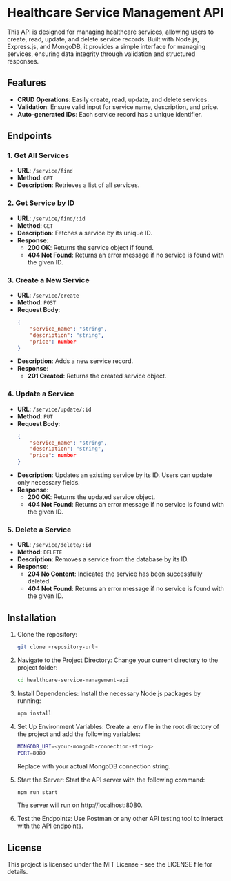 # Healthcare Service Management API

This API is designed for managing healthcare services, allowing users to create, read, update, and delete service records. Built with Node.js, Express.js, and MongoDB, it provides a simple interface for managing services, ensuring data integrity through validation and structured responses.

## Features
- **CRUD Operations**: Easily create, read, update, and delete services.
- **Validation**: Ensure valid input for service name, description, and price.
- **Auto-generated IDs**: Each service record has a unique identifier.

## Endpoints

### 1. Get All Services
- **URL**: `/service/find`
- **Method**: `GET`
- **Description**: Retrieves a list of all services.

### 2. Get Service by ID
- **URL**: `/service/find/:id`
- **Method**: `GET`
- **Description**: Fetches a service by its unique ID.
- **Response**:
    - **200 OK**: Returns the service object if found.
    - **404 Not Found**: Returns an error message if no service is found with the given ID.

### 3. Create a New Service
- **URL**: `/service/create`
- **Method**: `POST`
- **Request Body**:
    ```json
    {
        "service_name": "string",
        "description": "string",
        "price": number
    }
    ```
- **Description**: Adds a new service record.
- **Response**:
    - **201 Created**: Returns the created service object.

### 4. Update a Service
- **URL**: `/service/update/:id`
- **Method**: `PUT`
- **Request Body**:
    ```json
    {
        "service_name": "string",
        "description": "string",
        "price": number
    }
    ```
- **Description**: Updates an existing service by its ID. Users can update only necessary fields.
- **Response**:
    - **200 OK**: Returns the updated service object.
    - **404 Not Found**: Returns an error message if no service is found with the given ID.

### 5. Delete a Service
- **URL**: `/service/delete/:id`
- **Method**: `DELETE`
- **Description**: Removes a service from the database by its ID.
- **Response**:
    - **204 No Content**: Indicates the service has been successfully deleted.
    - **404 Not Found**: Returns an error message if no service is found with the given ID.

## Installation
1. Clone the repository:
   ```bash
   git clone <repository-url>
   ```
2. Navigate to the Project Directory: Change your current directory to the project folder:
    ```bash
    cd healthcare-service-management-api
    ```
3. Install Dependencies: Install the necessary Node.js packages by running:
    ```bash
    npm install
    ```
4. Set Up Environment Variables: Create a .env file in the root directory of the project and add the following variables:
   ```bash
   MONGODB_URI=<your-mongodb-connection-string>
   PORT=8080
   ```
   Replace <your-mongodb-connection-string> with your actual MongoDB connection string.

5. Start the Server: Start the API server with the following command:
   ```bash
   npm run start
   ```
   The server will run on http://localhost:8080.
6. Test the Endpoints: Use Postman or any other API testing tool to interact with the API endpoints.

## License
This project is licensed under the MIT License - see the LICENSE file for details.
